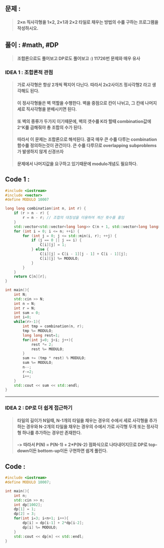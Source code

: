 ## 문제 : 
> #### 2×n 직사각형을 1×2, 2×1과 2×2 타일로 채우는 방법의 수를 구하는 프로그램을 작성하시오.

## 풀이 : #math, #DP
> #### 조합론으로도 풀어보고 DP로도 풀어보고 :) 11726번 문제와 매우 유사

### IDEA 1 : 조합론적 관점
> #### 가로 사각형은 항상 2개씩 짝지어 다닌다. 따라서 2x2사이즈 정사각형2 라고 생각해도 된다.
> #### 이 정사각형들은 벽 역할을 수행한다. 벽을 중점으로 칸이 나뉘고, 그 칸에 나머지 세로 직사각형을 분배시키면 된다.
> #### 또 벽의 종류가 두가지 이기때문에, 벽의 갯수를 K라 할때 combination값에 2^K를 곱해줘야 총 조합의 수가 된다.
> #### 따라서 이 문제는 조합론으로 해석된다. 결국 매우 큰 수를 다루는 combination함수를 정의하는것이 관건이다. 큰 수를 다루므로 overlapping subproblems가 발생하지 않게 신경쓰자
> #### 문제에서 나머지값을 요구하고 있기때문에 modulo개념도 필요하다.

## Code 1 :
```cpp
#include <iostream>
#include <vector>
#define MODULO 10007

long long combination(int n, int r) {
    if (r > n - r) {
        r = n - r; // 조합의 대칭성을 이용하여 계산 횟수를 줄임
    }
    std::vector<std::vector<long long>> C(n + 1, std::vector<long long>(r + 1, 0));
    for (int i = 0; i <= n; ++i) {
        for (int j = 0; j <= std::min(i, r); ++j) {
            if (j == 0 || j == i) {
                C[i][j] = 1;
            } else {
                C[i][j] = C[i - 1][j - 1] + C[i - 1][j];
                C[i][j] %= MODULO;
            }
        }
    }
    return C[n][r];
}

int main(){
    int N;
    std::cin >> N;
    int n = N;
    int r = N;
    int sum = 0;
    int i=0;
    while(r>-1){
        int tmp = combination(n, r);
        tmp %= MODULO;
        long long rest=1;
        for(int j=0; j<i; j++){
            rest *= 2;
            rest %= MODULO;
        }
        sum += (tmp * rest) % MODULO;
        sum %= MODULO;
        n--;
        r-=2;
        i++;
    }
    std::cout << sum << std::endl;
}
```
---------------------------------
### IDEA 2 : DP로 더 쉽게 접근하기
> #### 타일의 길이가 N일때, N-1개의 타일을 채우는 경우의 수에서 세로 사각형을 추가하는 경우와 N-2개의 타일을 채우는 경우의 수에서 가로 사각형 두개 또는 정사각형 하나를 추가하는 경우만 존재한다.
> #### -> 따라서 P(N) = P(N-1) + 2*P(N-2) 점화식으로 나타내어지므로 DP로 top-down이든 bottom-up이든 구현하면 쉽게 풀린다.

## Code :
```cpp
#include <iostream>
#define MODULO 10007;

int main(){
    int n;
    std::cin >> n;
    int dp[1002];
    dp[1] = 1;
    dp[2] = 3;
    for(int i=3; i<n+1; i++){
        dp[i] = dp[i-1] + 2*dp[i-2];
        dp[i] %= MODULO;
    }
    std::cout << dp[n] << std::endl;
}
```
